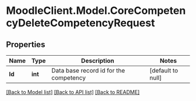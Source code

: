 # MoodleClient.Model.CoreCompetencyDeleteCompetencyRequest

## Properties

Name | Type | Description | Notes
------------ | ------------- | ------------- | -------------
**Id** | **int** | Data base record id for the competency | [default to null]

[[Back to Model list]](../README.md#documentation-for-models) [[Back to API list]](../README.md#documentation-for-api-endpoints) [[Back to README]](../README.md)

